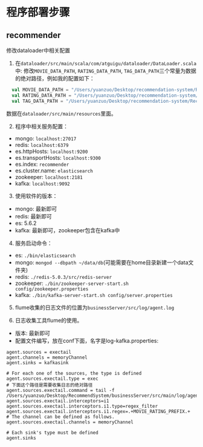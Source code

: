 # 程序部署步骤

## recommender

修改dataloader中相关配置

1. 在`dataloader/src/main/scala/com/atguigu/dataloader/DataLoader.scala`中: 修改`MOVIE_DATA_PATH`, `RATING_DATA_PATH`, `TAG_DATA_PATH`三个常量为数据的绝对路径，例如我的配置如下：

```scala
  val MOVIE_DATA_PATH = "/Users/yuanzuo/Desktop/recommendation-system/RecommendSystem/recommender/dataloader/src/main/resources/movies.csv"
  val RATING_DATA_PATH = "/Users/yuanzuo/Desktop/recommendation-system/RecommendSystem/recommender/dataloader/src/main/resources/ratings.csv"
  val TAG_DATA_PATH = "/Users/yuanzuo/Desktop/recommendation-system/RecommendSystem/recommender/dataloader/src/main/resources/tags.csv"
```

数据在`dataloader/src/main/resources`里面。

2. 程序中相关服务配置：

- mongo: `localhost:27017`
- redis: `localhost:6379`
- es.httpHosts: `localhost:9200`
- es.transportHosts: `localhost:9300`
- es.index: `recommender`
- es.cluster.name: `elasticsearch`
- zookeeper: `localhost:2181`
- kafka: `localhost:9092`

3. 使用软件的版本：

- mongo: 最新即可
- redis: 最新即可
- es: 5.6.2
- kafka: 最新即可，zookeeper包含在kafka中

4. 服务启动命令：

- es: `./bin/elasticsearch`
- mongo: `mongod --dbpath ~/data/db`(可能需要在home目录新建一个data文件夹)
- redis: `./redis-5.0.3/src/redis-server`
- zookeeper: `./bin/zookeeper-server-start.sh config/zookeeper.properties`
- kafka: `./bin/kafka-server-start.sh config/server.properties`

5. flume收集的日志文件的位置为`businessServer/src/log/agent.log`

6. 日志收集工具flume的使用。

- 版本: 最新即可
- 配置文件编写，放在conf下面，名字是log-kafka.properties:

```properties
agent.sources = exectail
agent.channels = memoryChannel
agent.sinks = kafkasink

# For each one of the sources, the type is defined
agent.sources.exectail.type = exec
# 下面这个路径是需要收集日志的绝对路径
agent.sources.exectail.command = tail -f /Users/yuanzuo/Desktop/RecommendSystem/businessServer/src/main/log/agent.log
agent.sources.exectail.interceptors=i1
agent.sources.exectail.interceptors.i1.type=regex_filter
agent.sources.exectail.interceptors.i1.regex=.+MOVIE_RATING_PREFIX.+
# The channel can be defined as follows.
agent.sources.exectail.channels = memoryChannel

# Each sink's type must be defined
agent.sinks
```